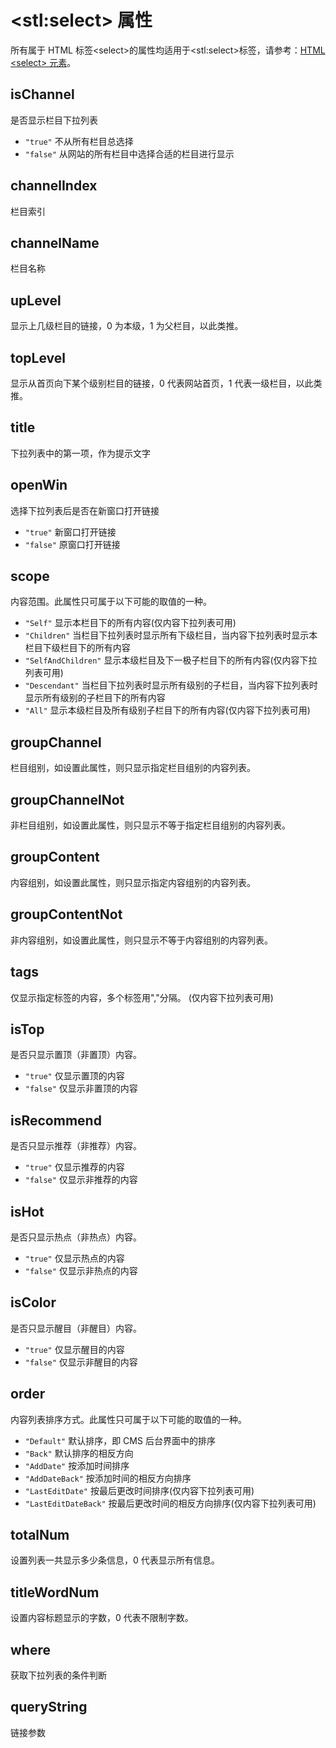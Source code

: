 # &lt;stl:select&gt; 属性

所有属于 HTML 标签&lt;select&gt;的属性均适用于&lt;stl:select&gt;标签，请参考：[HTML &lt;select&gt; 元素](/reference_html/select)。

## isChannel

是否显示栏目下拉列表

- `"true"` 不从所有栏目总选择
- `"false"` 从网站的所有栏目中选择合适的栏目进行显示

## channelIndex

栏目索引

## channelName

栏目名称

## upLevel

显示上几级栏目的链接，0 为本级，1 为父栏目，以此类推。

## topLevel

显示从首页向下某个级别栏目的链接，0 代表网站首页，1 代表一级栏目，以此类推。

## title

下拉列表中的第一项，作为提示文字

## openWin

选择下拉列表后是否在新窗口打开链接

- `"true"` 新窗口打开链接
- `"false"` 原窗口打开链接

## scope

内容范围。此属性只可属于以下可能的取值的一种。

- `"Self"` 显示本栏目下的所有内容(仅内容下拉列表可用)
- `"Children"` 当栏目下拉列表时显示所有下级栏目，当内容下拉列表时显示本栏目下级栏目下的所有内容
- `"SelfAndChildren"` 显示本级栏目及下一极子栏目下的所有内容(仅内容下拉列表可用)
- `"Descendant"` 当栏目下拉列表时显示所有级别的子栏目，当内容下拉列表时显示所有级别的子栏目下的所有内容
- `"All"` 显示本级栏目及所有级别子栏目下的所有内容(仅内容下拉列表可用)

## groupChannel

栏目组别，如设置此属性，则只显示指定栏目组别的内容列表。

## groupChannelNot

非栏目组别，如设置此属性，则只显示不等于指定栏目组别的内容列表。

## groupContent

内容组别，如设置此属性，则只显示指定内容组别的内容列表。

## groupContentNot

非内容组别，如设置此属性，则只显示不等于内容组别的内容列表。

## tags

仅显示指定标签的内容，多个标签用","分隔。 (仅内容下拉列表可用)

## isTop

是否只显示置顶（非置顶）内容。

- `"true"` 仅显示置顶的内容
- `"false"` 仅显示非置顶的内容

## isRecommend

是否只显示推荐（非推荐）内容。

- `"true"` 仅显示推荐的内容
- `"false"` 仅显示非推荐的内容

## isHot

是否只显示热点（非热点）内容。

- `"true"` 仅显示热点的内容
- `"false"` 仅显示非热点的内容

## isColor

是否只显示醒目（非醒目）内容。

- `"true"` 仅显示醒目的内容
- `"false"` 仅显示非醒目的内容

## order

内容列表排序方式。此属性只可属于以下可能的取值的一种。

- `"Default"` 默认排序，即 CMS 后台界面中的排序
- `"Back"` 默认排序的相反方向
- `"AddDate"` 按添加时间排序
- `"AddDateBack"` 按添加时间的相反方向排序
- `"LastEditDate"` 按最后更改时间排序(仅内容下拉列表可用)
- `"LastEditDateBack"` 按最后更改时间的相反方向排序(仅内容下拉列表可用)

## totalNum

设置列表一共显示多少条信息，0 代表显示所有信息。

## titleWordNum

设置内容标题显示的字数，0 代表不限制字数。

## where

获取下拉列表的条件判断

## queryString

链接参数
